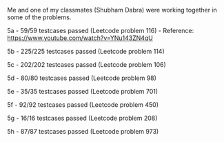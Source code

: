 Me and one of my classmates (Shubham Dabra) were working together in some of the problems. 

5a - 59/59 testcases passed (Leetcode problem 116) - Reference: https://www.youtube.com/watch?v=YNu143ZN4qU 

5b - 225/225 testcases passed (Leetcode problem 114)

5c - 202/202 testcases passed (Leetcode problem 106)

5d - 80/80 testcases passed (Leetcode problem 98)

5e - 35/35 testcases passed (Leetcode problem 701)

5f - 92/92 testcases passed (Leetcode problem 450)

5g - 16/16 testcases passed (Leetcode problem 208)

5h - 87/87 testcases passed (Leetcode problem 973)
